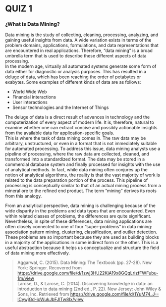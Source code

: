 # QUIZ 1  
### ¿What is Data Mining?  
Data mining is the study of collecting, cleaning, processing, analyzing, and gaining useful insights from data. A wide 
variation exists in terms of the problem domains, applications, formulations, and data representations that are 
encountered in real applications. Therefore, “data mining” is a broad umbrella term that is used to describe these 
different aspects of data processing.  
In the modern age, virtually all automated systems generate some form of data either for diagnostic or analysis purposes. 
This has resulted in a deluge of data, which has been reaching the order of petabytes or exabytes. Some examples of 
different kinds of data are as follows:  
* World Wide Web  
* Financial interactions  
* User interactions  
* Sensor technologies and the Internet of Things  

The deluge of data is a direct result of advances in technology and the computerization of every aspect of modern life. 
It is, therefore, natural to examine whether one can extract concise and possibly actionable insights from the available 
data for application-specific goals.  
This is where the task of data mining comes in. The raw data may be arbitrary, unstructured, or even in a format that is 
not immediately suitable for automated processing. To address this issue, data mining analysts use a pipeline of 
processing, where the raw data are collected, cleaned, and transformed into a standardized format. The data may be stored 
in a commercial database system and finally processed for insights with the use of analytical methods. In fact, while 
data mining often conjures up the notion of analytical algorithms, the reality is that the vast majority of work is 
related to the data preparation portion of the process. This pipeline of processing is conceptually similar to that of 
an actual mining process from a mineral ore to the refined end product. The term “mining” derives its roots from this 
analogy.  

From an analytical perspective, data mining is challenging because of the wide disparity in the problems and data types 
that are encountered. Even within related classes of problems, the differences are quite significant. Nevertheless, in 
spite of these differences, data mining applications are often closely connected to one of four “super-problems” in 
data mining: association pattern mining, clustering, classification, and outlier detection. These problems are so 
important because they are used as building blocks in a majority of the applications in some indirect form or the other. 
This is a useful abstraction because it helps us conceptualize and structure the field of data mining more effectively.  

> Aggarwal, C. (2015). Data Mining: The Textbook (pp. 27-28). New York: Springer. Recovered from 
https://drive.google.com/file/d/1zwj3HU22KjA19x8GQqLrizfFWFubu-1m/view  
Larose, D., & Larose, C. (2014). Discovering knowledge in data: an introduction to data mining (2nd ed., P. 22). 
New Jersey: John Wiley & Sons, Inc. Retrieved from https://drive.google.com/file/d/1YuM74_J--lCywjGd-ioWukJbFJlTw8Ix/view  

